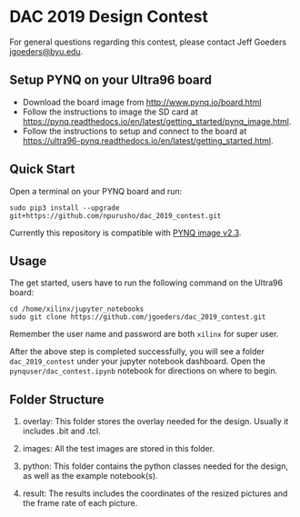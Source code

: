 # DAC 2019 Design Contest

For general questions regarding this contest, please contact Jeff Goeders <jgoeders@byu.edu>.

## Setup PYNQ on your Ultra96 board

  * Download the board image from http://www.pynq.io/board.html
  * Follow the instructions to image the SD card at https://pynq.readthedocs.io/en/latest/getting_started/pynq_image.html.  
  * Follow the instructions to setup and connect to the board at https://ultra96-pynq.readthedocs.io/en/latest/getting_started.html.

## Quick Start

Open a terminal on your PYNQ board and run:

```
sudo pip3 install --upgrade git+https://github.com/npurusho/dac_2019_contest.git
```

Currently this repository is compatible with [PYNQ image v2.3](http://www.pynq.io/board).

## Usage
The get started, users have to run the following command on the Ultra96 board:

```shell
cd /home/xilinx/jupyter_notebooks
sudo git clone https://github.com/jgoeders/dac_2019_contest.git
```
Remember the user name and password are both `xilinx` for super user.

After the above step is completed successfully, you will see a folder `dac_2019_contest` under your 
jupyter notebook dashboard.  Open the `pynquser/dac_contest.ipynb` notebook for directions on where to begin.

## Folder Structure

1. overlay: This folder stores the overlay needed for the design. Usually it includes <teamname>.bit and <teamname>.tcl.

2. images: All the test images are stored in this folder.

3. python: This folder contains the python classes needed for the design, as well as the example notebook(s).

4. result: The results includes the coordinates of the resized pictures and the frame rate of each picture.



